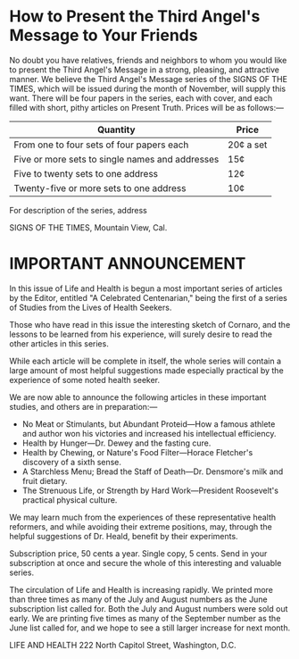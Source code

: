 # How to Present the Third Angel's Message to Your Friends

No doubt you have relatives, friends and neighbors to whom you would like to present the Third Angel's Message in a strong, pleasing, and attractive manner. We believe the Third Angel's Message series of the SIGNS OF THE TIMES, which will be issued during the month of November, will supply this want. There will be four papers in the series, each with cover, and each filled with short, pithy articles on Present Truth. Prices will be as follows:—

| Quantity | Price |
|----------|-------|
| From one to four sets of four papers each | 20¢ a set |
| Five or more sets to single names and addresses | 15¢ |
| Five to twenty sets to one address | 12¢ |
| Twenty-five or more sets to one address | 10¢ |

For description of the series, address

SIGNS OF THE TIMES,
Mountain View, Cal.

# IMPORTANT ANNOUNCEMENT

In this issue of Life and Health is begun a most important series of articles by the Editor, entitled "A Celebrated Centenarian," being the first of a series of Studies from the Lives of Health Seekers.

Those who have read in this issue the interesting sketch of Cornaro, and the lessons to be learned from his experience, will surely desire to read the other articles in this series.

While each article will be complete in itself, the whole series will contain a large amount of most helpful suggestions made especially practical by the experience of some noted health seeker.

We are now able to announce the following articles in these important studies, and others are in preparation:—

- No Meat or Stimulants, but Abundant Proteid—How a famous athlete and author won his victories and increased his intellectual efficiency.
- Health by Hunger—Dr. Dewey and the fasting cure.
- Health by Chewing, or Nature's Food Filter—Horace Fletcher's discovery of a sixth sense.
- A Starchless Menu; Bread the Staff of Death—Dr. Densmore's milk and fruit dietary.
- The Strenuous Life, or Strength by Hard Work—President Roosevelt's practical physical culture.

We may learn much from the experiences of these representative health reformers, and while avoiding their extreme positions, may, through the helpful suggestions of Dr. Heald, benefit by their experiments.

Subscription price, 50 cents a year. Single copy, 5 cents. Send in your subscription at once and secure the whole of this interesting and valuable series.

The circulation of Life and Health is increasing rapidly. We printed more than three times as many of the July and August numbers as the June subscription list called for. Both the July and August numbers were sold out early. We are printing five times as many of the September number as the June list called for, and we hope to see a still larger increase for next month.

LIFE AND HEALTH
222 North Capitol Street, Washington, D.C.